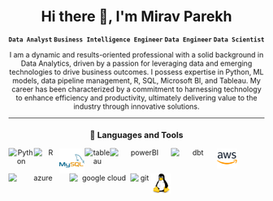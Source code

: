 # <h1 align="center">Hi there 👋, I'm Mirav  Parekh</h1>
<a align="center">
  
**`Data Analyst` `Business Intelligence Engineer` `Data Engineer` `Data Scientist`**

I am a dynamic and results-oriented professional with a solid background in Data Analytics, driven by a passion for leveraging data and emerging technologies to drive business outcomes. I possess expertise in Python, ML models, data pipeline management, R, SQL, Microsoft BI, and Tableau. My career has been characterized by a commitment to harnessing technology to enhance efficiency and productivity, ultimately delivering value to the industry through innovative solutions.

---

### 🧰 Languages and Tools

<img align="left" src="https://www.svgrepo.com/show/376344/python.svg" alt="Python" width="50" height="50" />
<img align="left" src="https://upload.wikimedia.org/wikipedia/commons/thumb/1/1b/R_logo.svg/1280px-R_logo.svg.png" alt="R" width="50" height="40"/>
<img align="left" src="https://raw.githubusercontent.com/devicons/devicon/master/icons/mysql/mysql-original-wordmark.svg" alt="mysql" width="50" height="50"/>
<img align="left" src="https://workforceedtech.org/wp-content/uploads/2019/03/Tableau_Logo_resized.png" alt="tableau" width="50" height="50"/>
<img align="left" src="https://pei.com/wp-content/uploads/2016/08/maxresdefaultreduced.jpg" alt="powerBI" width="120" height="50"/> 
<img align="left" src="https://miro.medium.com/v2/resize:fit:1200/1*bs4QsEzWBpQMfwP2cNfrWw.png" alt="dbt" width="90" height="50"/> 
<img align="left" src="https://raw.githubusercontent.com/devicons/devicon/master/icons/amazonwebservices/amazonwebservices-original-wordmark.svg" alt="aws" width="40" height="40"/>
<img align="left" src="https://www.sas.com/en_us/home/refs/cloud/_jcr_content/par/styledcontainer_copy_1392393366/par/image_copy_copy_copy.img.png/1583438477007.png" alt="azure" width="120" height="60"/> 
<img align="left" src="https://download.logo.wine/logo/Google_Cloud_Platform/Google_Cloud_Platform-Logo.wine.png" alt="google cloud" width="120" height="60"/>
<img align="left" src="https://cdn.jsdelivr.net/gh/devicons/devicon/icons/github/github-original.svg" alt="git" width="40" height="40"/> 
<img align="left" src="https://raw.githubusercontent.com/devicons/devicon/master/icons/linux/linux-original.svg" alt="linux" width="40" height="40"/> 


</a>
